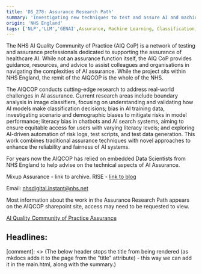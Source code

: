 ```yaml
---
title: 'DS_278: Assurance Research Path'
summary: 'Investigating new techniques to test and assure AI and machine learning solutions in the NHS'
origin: 'NHS England'
tags: ['NLP','LLM','GENAI',Assurance, Machine Learning, Classification, Computer Vision, Work in Progress]
---
```


The NHS AI Quality Community of Practice (AIQ CoP) is a network of testing and assurance professionals dedicated to supporting the assurance of healthcare AI. While not an assurance function itself, the AIQ CoP provides guidance, resources, and advice to assist colleagues and organisations in navigating the complexities of AI assurance. While the project sits within NHS England, the remit of the AIQCOP is the whole of the NHS. 

The AIQCOP conducts cutting-edge research to address real-world challenges in AI assurance. Current research areas include boundary analysis in image classifiers, focusing on understanding and validating how AI models make classification decisions; bias in AI training data, investigating scenario and demographic biases to mitigate risks in model performance; literacy bias in chatbots and AI search systems, aiming to ensure equitable access for users with varying literacy levels; and exploring AI-driven automation of risk logs, test scripts, and test data generation. This work combines traditional assurance techniques with novel approaches to enhance the reliability and fairness of AI systems.

For years now the AIQCOP has relied on embedded Data Scientists from NHS England to help advise on the technical aspects of AI Assurance. 

Mixup Assurance - link to archive. 
RISE - [link to blog ](https://nhsengland.github.io/datascience/articles/2024/12/12/RISE_tool/)

Email: nhsdigital.instant@nhs.net



Most information about the work in the Assurance Research Path appears on the AIQCOP sharepoint site, access may need to be requested to view.

[AI Quality Community of Practice Assurance](https://nhs.sharepoint.com/sites/X26_AssuranceCOE/SitePages/AI-&-Quality-Assurance.aspx?csf=1&web=1&e=HTahJY)

## Headlines: 


[comment]: <> (The below header stops the title from being rendered (as mkdocs adds it to the page from the "title" attribute) - this way we can add it in the main.html, along with the summary.)
#
